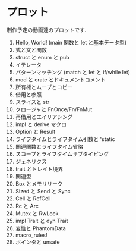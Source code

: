 # プロット

制作予定の動画達のプロットです.

1. Hello, World! (main 関数と let と基本データ型)
2. 式と文と関数
3. struct と enum と pub
4. イテレータ
5. パターンマッチング (match と let と if/while let)
6. mod と crate とドキュメントコメント
7. 所有権とムーブとコピー
8. 借用と参照
9. スライスと str
10. クロージャと FnOnce/Fn/FnMut
11. 再借用とエイリアシング
12. impl と derive マクロ
13. Option と Result
14. ライフタイムとライフタイム引数と 'static
15. 関連関数とライフタイム省略
16. スコープとライフタイムサブタイピング
17. ジェネリクス
18. trait とトレイト境界
19. 関連型
20. Box とメモリリーク
21. Sized と Send と Sync
22. Cell と RefCell
23. Rc と Arc
24. Mutex と RwLock
25. impl Trait と dyn Trait
26. 変性と PhantomData
27. macro_rules!
28. ポインタと unsafe
